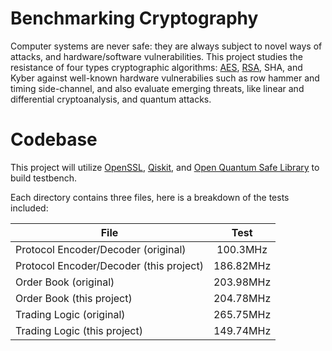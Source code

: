 # Benchmarking Cryptography
Computer systems are never safe: they are always subject to novel ways of attacks, and hardware/software vulnerabilities. This project studies
the resistance of four types cryptographic algorithms: [AES](https://en.wikipedia.org/wiki/Advanced_Encryption_Standard), [RSA](https://en.wikipedia.org/wiki/RSA_(cryptosystem)), SHA, and Kyber against well-known hardware vulnerabilies such as row hammer 
and timing side-channel, and also evaluate emerging threats, like linear and differential cryptoanalysis, and quantum attacks. 

# Codebase
This project will utilize [OpenSSL](https://www.openssl.org), [Qiskit](https://en.wikipedia.org/wiki/Qiskit), and [Open Quantum Safe Library](https://openquantumsafe.org) to build testbench.

Each directory contains three files, here is a breakdown of the tests included:

| File          | Test          | 
| ------------- |:-------------:| 
| Protocol Encoder/Decoder (original) | 100.3MHz |
| Protocol Encoder/Decoder (this project)      | 186.82MHz      | 
| Order Book (original) | 203.98MHz     | 
| Order Book (this project) | 204.78MHz | 
| Trading Logic (original) | 265.75MHz | 
|Trading Logic (this project) | 149.74MHz | 


